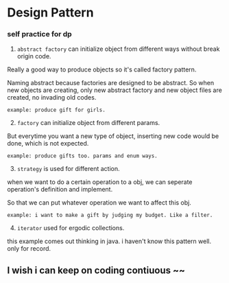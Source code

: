 # Design Pattern

### self practice for dp
1. `abstract factory` can initialize object from different ways without break origin code. 

  Really a good way to produce objects so it's called factory pattern.
  
  Naming abstract because factories are designed to be abstract. So when new objects are creating, only new abstract factory and new object files are created, no invading old codes.
  
  ~~~
example: produce gift for girls.
~~~

2. `factory` can initialize object from different params.

  But everytime you want a new type of object, inserting new code would be done, which is not expected.
  
  ~~~
  example: produce gifts too. params and enum ways.
  ~~~

3. `strategy` is used for different action.

  when we want to do a certain operation to a obj, we can seperate operation's definition and implement. 
  
  So that we can put whatever operation we want to affect this obj.
  
  ~~~
  example: i want to make a gift by judging my budget. Like a filter.
  ~~~

4. `iterator` used for ergodic collections.

  this example comes out thinking in java. i haven't know this pattern well. only for record.

## I wish i can keep on coding contiuous ~~

